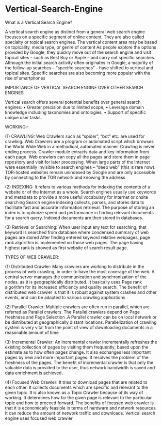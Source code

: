 # Vertical-Search-Engine

What is a Vertical Search Engine?

A vertical search engine as distinct from a general web search engine focuses on a specific segment of online content. They are also called specialty or topical search engines. The vertical content area may be based on topicality, media type, or genre of content As people explore the options provided by Google, they quickly move out of the search engine and visit topical sites – such as Best Buy or Apple – and carry out specific searches. Although the initial search activity often originates in Google, a majority of the follow-up searches – “specific searches” – have shifted to vertical and topical sites. Specific searches are also becoming more popular with the rise of smartphones

IMPORTANCE OF VERTICAL SEARCH ENGINE OVER OTHER SEARCH ENGINES

Vertical search offers several potential benefits over general search engines: • Greater precision due to limited scope, • Leverage domain knowledge including taxonomies and ontologies, • Support of specific unique user tasks.

WORKING:-

(1) CRAWLING: Web Crawlers such as “spider”, “bot” etc. are used for crawling. Web Crawlers are a program or automated script which browses the World Wide Web in a methodical, automated manner. Crawling is never ending process. Crawler module extracts data and key information from each page. Web crawlers can copy all the pages and store them in page repository and visit for later processing. When large parts of the Internet were essentially invisible to search engines – “deep web” (this is rare now). TOR-hosted websites remain unindexed by Google and are only accessible by connecting to the TOR network and knowing the address.

(2) INDEXING: It refers to various methods for indexing the contents of a website or of the Internet as a whole. Search engines usually use keywords and metadata to provide a more useful vocabulary for Internet or onsite searching Search engine indexing collects, parses, and stores data to facilitate fast and accurate information retrieval. The purpose of storing an index is to optimize speed and performance in finding relevant documents for a search query. Indexed documents are then stored in databases.

(3) Retrieval or Searching: When user input any text for searching, that keyword is searched from database where condensed summary of web pages are stored After finding entered keyword relative webpages, page rank algorithm is implemented on those web pages. The page having highest rank is showed as first website of search result page.

TYPES OF WEB CRAWLER:

(1) Distributed Crawler: Many crawlers are working to distribute in the process of web crawling, in order to have the most coverage of the web. A central server manages the communication and synchronization of the nodes, as it is geographically distributed. It basically uses Page rank algorithm for its increased efficiency and quality search. The benefit of distributed web crawler is that it is robust against system crashes and other events, and can be adapted to various crawling applications

(2) Parallel Crawler: Multiple crawlers are often run in parallel, which are referred as Parallel crawlers. The Parallel crawlers depend on Page freshness and Page Selection .A Parallel crawler can be on local network or be distributed at geographically distant locations. Parallelization of crawling system is very vital from the point of view of downloading documents in a reasonable amount of time

(3) Incremental Crawler: An incremental crawler incrementally refreshes the existing collection of pages by visiting them frequently; based upon the estimate as to how often pages change. It also exchanges less important pages by new and more important pages. It resolves the problem of the freshness of the pages. The benefit of incremental crawler is that only the valuable data is provided to the user, thus network bandwidth is saved and data enrichment is achieved.

(4) Focused Web Crawler: It tries to download pages that are related to each other. It collects documents which are specific and relevant to the given topic. It is also known as a Topic Crawler because of its way of working. It determines how far the given page is relevant to the particular topic and how to proceed forward. The benefits of focused web crawler is that it is economically feasible in terms of hardware and network resources It can reduce the amount of network traffic and downloads. Vertical search engine uses focused web crawler
